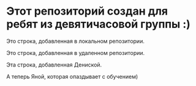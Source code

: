 # Этот репозиторий создан для ребят из девятичасовой группы :)

Это строка, добавленная в локальном репозитории.

Это строка, добавленная в удаленном репозитории.

Эта строка, добавленная Дениской.

А теперь Яной, которая опаздывает с обучением)